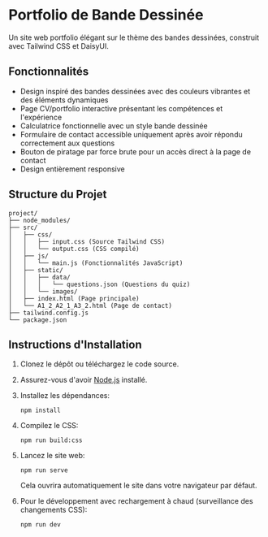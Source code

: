 # Portfolio de Bande Dessinée

Un site web portfolio élégant sur le thème des bandes dessinées, construit avec Tailwind CSS et DaisyUI.

## Fonctionnalités

- Design inspiré des bandes dessinées avec des couleurs vibrantes et des éléments dynamiques
- Page CV/portfolio interactive présentant les compétences et l'expérience
- Calculatrice fonctionnelle avec un style bande dessinée
- Formulaire de contact accessible uniquement après avoir répondu correctement aux questions
- Bouton de piratage par force brute pour un accès direct à la page de contact
- Design entièrement responsive

## Structure du Projet

```
project/
├── node_modules/
├── src/
│   ├── css/
│   │   ├── input.css (Source Tailwind CSS)
│   │   └── output.css (CSS compilé)
│   ├── js/
│   │   └── main.js (Fonctionnalités JavaScript)
│   ├── static/
│   │   ├── data/
│   │   │   └── questions.json (Questions du quiz)
│   │   └── images/
│   ├── index.html (Page principale)
│   └── A1_2_A2_1_A3_2.html (Page de contact)
├── tailwind.config.js
└── package.json
```

## Instructions d'Installation

1. Clonez le dépôt ou téléchargez le code source.

2. Assurez-vous d'avoir [Node.js](https://nodejs.org/) installé.

3. Installez les dépendances:

   ```
   npm install
   ```

4. Compilez le CSS:

   ```
   npm run build:css
   ```

5. Lancez le site web:

   ```
   npm run serve
   ```

   Cela ouvrira automatiquement le site dans votre navigateur par défaut.

6. Pour le développement avec rechargement à chaud (surveillance des changements CSS):
   ```
   npm run dev
   ```
